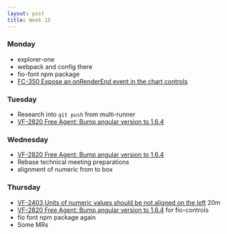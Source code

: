 ```yaml
---
layout: post
title: Week 15
---
```


### Monday
+ explorer-one
+ webpack and config there
+ fio-font npm package
+ [FC-350 Expose an onRenderEnd event in the chart controls](https://youtrack.fio.intern/issue/FC-350)

### Tuesday
+ Research into `git push` from multi-runner
+ [VF-2820 Free Agent: Bump angular version to 1.6.4](https://youtrack.fio.intern/issue/VF-2820)

### Wednesday
+ [VF-2820 Free Agent: Bump angular version to 1.6.4](https://youtrack.fio.intern/issue/VF-2820)
+ Rebase technical meeting preparations
+ alignment of numeric from to box

### Thursday
+ [VF-2403 Units of numeric values should be not aligned on the left](https://youtrack.fio.intern/issue/VF-2403) 20m
+ [VF-2820 Free Agent: Bump angular version to 1.6.4](https://youtrack.fio.intern/issue/VF-2820) for fio-controls
+ fio font npm package again
+ Some MRs

